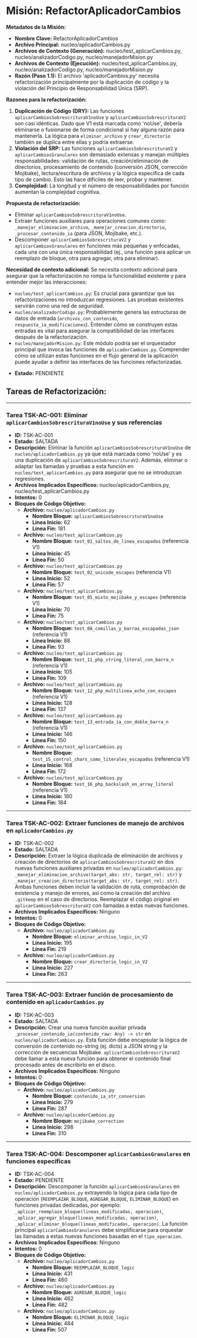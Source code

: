 # Misión: RefactorAplicadorCambios

**Metadatos de la Misión:**
- **Nombre Clave:** RefactorAplicadorCambios
- **Archivo Principal:** nucleo/aplicadorCambios.py
- **Archivos de Contexto (Generación):** nucleo/test_aplicarCambios.py, nucleo/analizadorCodigo.py, nucleo/manejadorMision.py
- **Archivos de Contexto (Ejecución):** nucleo/test_aplicarCambios.py, nucleo/analizadorCodigo.py, nucleo/manejadorMision.py
- **Razón (Paso 1.1):** El archivo 'aplicadorCambios.py' necesita refactorización principalmente por la duplicación de código y la violación del Principio de Responsabilidad Única (SRP).

**Razones para la refactorización:**
1.  **Duplicación de Código (DRY):** Las funciones `aplicarCambiosSobrescrituraV1noUse` y `aplicarCambiosSobrescrituraV2` son casi idénticas. Dado que V1 está marcada como 'noUse', debería eliminarse o fusionarse de forma condicional si hay alguna razón para mantenerla. La lógica para `eliminar_archivo` y `crear_directorio` también se duplica entre ellas y podría extraerse.
2.  **Violación del SRP:** Las funciones `aplicarCambiosSobrescrituraV2` y `aplicarCambiosGranulares` son demasiado extensas y manejan múltiples responsabilidades: validación de rutas, creación/eliminación de directorios, procesamiento de contenido (conversión JSON, corrección Mojibake), lectura/escritura de archivos y la lógica específica de cada tipo de cambio. Esto las hace difíciles de leer, probar y mantener.
3.  **Complejidad:** La longitud y el número de responsabilidades por función aumentan la complejidad cognitiva.

**Propuesta de refactorización:**
*   Eliminar `aplicarCambiosSobrescrituraV1noUse`.
*   Extraer funciones auxiliares para operaciones comunes como: `_manejar_eliminacion_archivo`, `_manejar_creacion_directorio`, `_procesar_contenido_ia` (para JSON, Mojibake, etc.).
*   Descomponer `aplicarCambiosSobrescrituraV2` y `aplicarCambiosGranulares` en funciones más pequeñas y enfocadas, cada una con una única responsabilidad (ej., una función para aplicar un reemplazo de bloque, otra para agregar, otra para eliminar).

**Necesidad de contexto adicional:**
Se necesita contexto adicional para asegurar que la refactorización no rompa la funcionalidad existente y para entender mejor las interacciones:
*   `nucleo/test_aplicarCambios.py`: Es crucial para garantizar que las refactorizaciones no introduzcan regresiones. Las pruebas existentes servirán como una red de seguridad.
*   `nucleo/analizadorCodigo.py`: Probablemente genera las estructuras de datos de entrada (`archivos_con_contenido`, `respuesta_ia_modificaciones`). Entender cómo se construyen estas entradas es vital para asegurar la compatibilidad de las interfaces después de la refactorización.
*   `nucleo/manejadorMision.py`: Este módulo podría ser el orquestador principal que invoca las funciones de `aplicadorCambios.py`. Comprender cómo se utilizan estas funciones en el flujo general de la aplicación puede ayudar a definir las interfaces de las funciones refactorizadas.
- **Estado:** PENDIENTE

## Tareas de Refactorización:
---
### Tarea TSK-AC-001: Eliminar `aplicarCambiosSobrescrituraV1noUse` y sus referencias
- **ID:** TSK-AC-001
- **Estado:** SALTADA
- **Descripción:** Eliminar la función `aplicarCambiosSobrescrituraV1noUse` de `nucleo/aplicadorCambios.py` ya que está marcada como 'noUse' y es una duplicación de `aplicarCambiosSobrescrituraV2`. Además, eliminar o adaptar las llamadas y pruebas a esta función en `nucleo/test_aplicarCambios.py` para asegurar que no se introduzcan regresiones.
- **Archivos Implicados Específicos:** nucleo/aplicadorCambios.py, nucleo/test_aplicarCambios.py
- **Intentos:** 0
- **Bloques de Código Objetivo:**
  - **Archivo:** `nucleo/aplicadorCambios.py`
    - **Nombre Bloque:** `aplicarCambiosSobrescrituraV1noUse`
    - **Línea Inicio:** 62
    - **Línea Fin:** 181
  - **Archivo:** `nucleo/test_aplicarCambios.py`
    - **Nombre Bloque:** `test_01_saltos_de_linea_escapados` (referencia V1)
    - **Línea Inicio:** 45
    - **Línea Fin:** 50
  - **Archivo:** `nucleo/test_aplicarCambios.py`
    - **Nombre Bloque:** `test_02_unicode_escapes` (referencia V1)
    - **Línea Inicio:** 52
    - **Línea Fin:** 57
  - **Archivo:** `nucleo/test_aplicarCambios.py`
    - **Nombre Bloque:** `test_05_mixto_mojibake_y_escapes` (referencia V1)
    - **Línea Inicio:** 70
    - **Línea Fin:** 75
  - **Archivo:** `nucleo/test_aplicarCambios.py`
    - **Nombre Bloque:** `test_08_comillas_y_barras_escapadas_json` (referencia V1)
    - **Línea Inicio:** 88
    - **Línea Fin:** 93
  - **Archivo:** `nucleo/test_aplicarCambios.py`
    - **Nombre Bloque:** `test_11_php_string_literal_con_barra_n` (referencia V1)
    - **Línea Inicio:** 105
    - **Línea Fin:** 109
  - **Archivo:** `nucleo/test_aplicarCambios.py`
    - **Nombre Bloque:** `test_12_php_multilinea_echo_con_escapes` (referencia V1)
    - **Línea Inicio:** 128
    - **Línea Fin:** 137
  - **Archivo:** `nucleo/test_aplicarCambios.py`
    - **Nombre Bloque:** `test_13_entrada_ia_con_doble_barra_n` (referencia V1)
    - **Línea Inicio:** 146
    - **Línea Fin:** 150
  - **Archivo:** `nucleo/test_aplicarCambios.py`
    - **Nombre Bloque:** `test_15_control_chars_como_literales_escapados` (referencia V1)
    - **Línea Inicio:** 168
    - **Línea Fin:** 172
  - **Archivo:** `nucleo/test_aplicarCambios.py`
    - **Nombre Bloque:** `test_16_php_backslash_en_array_literal` (referencia V1)
    - **Línea Inicio:** 180
    - **Línea Fin:** 184
---
### Tarea TSK-AC-002: Extraer funciones de manejo de archivos en `aplicadorCambios.py`
- **ID:** TSK-AC-002
- **Estado:** SALTADA
- **Descripción:** Extraer la lógica duplicada de eliminación de archivos y creación de directorios de `aplicarCambiosSobrescrituraV2` en dos nuevas funciones auxiliares privadas en `nucleo/aplicadorCambios.py`: `_manejar_eliminacion_archivo(target_abs: str, target_rel: str)` y `_manejar_creacion_directorio(target_abs: str, target_rel: str)`. Ambas funciones deben incluir la validación de ruta, comprobación de existencia y manejo de errores, así como la creación del archivo `.gitkeep` en el caso de directorios. Reemplazar el código original en `aplicarCambiosSobrescrituraV2` con llamadas a estas nuevas funciones.
- **Archivos Implicados Específicos:** Ninguno
- **Intentos:** 0
- **Bloques de Código Objetivo:**
  - **Archivo:** `nucleo/aplicadorCambios.py`
    - **Nombre Bloque:** `eliminar_archivo_logic_in_V2`
    - **Línea Inicio:** 195
    - **Línea Fin:** 219
  - **Archivo:** `nucleo/aplicadorCambios.py`
    - **Nombre Bloque:** `crear_directorio_logic_in_V2`
    - **Línea Inicio:** 227
    - **Línea Fin:** 263
---
### Tarea TSK-AC-003: Extraer función de procesamiento de contenido en `aplicadorCambios.py`
- **ID:** TSK-AC-003
- **Estado:** SALTADA
- **Descripción:** Crear una nueva función auxiliar privada `_procesar_contenido_ia(contenido_raw: Any) -> str` en `nucleo/aplicadorCambios.py`. Esta función debe encapsular la lógica de conversión de contenido no-string (ej. dicts) a JSON string y la corrección de secuencias Mojibake. `aplicarCambiosSobrescrituraV2` debe llamar a esta nueva función para obtener el contenido final procesado antes de escribirlo en el disco.
- **Archivos Implicados Específicos:** Ninguno
- **Intentos:** 0
- **Bloques de Código Objetivo:**
  - **Archivo:** `nucleo/aplicadorCambios.py`
    - **Nombre Bloque:** `contenido_ia_str_conversion`
    - **Línea Inicio:** 279
    - **Línea Fin:** 287
  - **Archivo:** `nucleo/aplicadorCambios.py`
    - **Nombre Bloque:** `mojibake_correction`
    - **Línea Inicio:** 298
    - **Línea Fin:** 310
---
### Tarea TSK-AC-004: Descomponer `aplicarCambiosGranulares` en funciones específicas
- **ID:** TSK-AC-004
- **Estado:** PENDIENTE
- **Descripción:** Descomponer la función `aplicarCambiosGranulares` en `nucleo/aplicadorCambios.py` extrayendo la lógica para cada tipo de operación (`REEMPLAZAR_BLOQUE`, `AGREGAR_BLOQUE`, `ELIMINAR_BLOQUE`) en funciones privadas dedicadas, por ejemplo: `_aplicar_reemplazo_bloque(lineas_modificadas, operacion)`, `_aplicar_agregar_bloque(lineas_modificadas, operacion)`, `_aplicar_eliminar_bloque(lineas_modificadas, operacion)`. La función principal `aplicarCambiosGranulares` debe simplificarse para orquestar las llamadas a estas nuevas funciones basadas en el `tipo_operacion`.
- **Archivos Implicados Específicos:** Ninguno
- **Intentos:** 0
- **Bloques de Código Objetivo:**
  - **Archivo:** `nucleo/aplicadorCambios.py`
    - **Nombre Bloque:** `REEMPLAZAR_BLOQUE_logic`
    - **Línea Inicio:** 431
    - **Línea Fin:** 460
  - **Archivo:** `nucleo/aplicadorCambios.py`
    - **Nombre Bloque:** `AGREGAR_BLOQUE_logic`
    - **Línea Inicio:** 462
    - **Línea Fin:** 482
  - **Archivo:** `nucleo/aplicadorCambios.py`
    - **Nombre Bloque:** `ELIMINAR_BLOQUE_logic`
    - **Línea Inicio:** 484
    - **Línea Fin:** 507